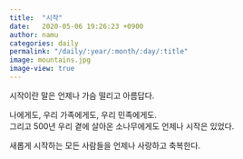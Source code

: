 ```yaml
---
title:  "시작"
date:   2020-05-06 19:26:23 +0900
author: namu
categories: daily
permalink: "/daily/:year/:month/:day/:title"
image: mountains.jpg
image-view: true
---
```


시작이란 말은 언제나 가슴 떨리고 아름답다.

나에게도, 우리 가족에게도, 우리 민족에게도.<br/>
그리고 500년 우리 곁에 살아온 소나무에게도 언제나 시작은 있었다.

새롭게 시작하는 모든 사람들을 언제나 사랑하고 축복한다.
